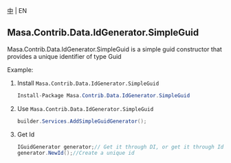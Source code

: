 ﻿[中](README.zh-CN.md) | EN

## Masa.Contrib.Data.IdGenerator.SimpleGuid

Masa.Contrib.Data.IdGenerator.SimpleGuid is a simple guid constructor that provides a unique identifier of type Guid

Example:

1. Install `Masa.Contrib.Data.IdGenerator.SimpleGuid`

     ``` c#
     Install-Package Masa.Contrib.Data.IdGenerator.SimpleGuid
     ```

2. Use `Masa.Contrib.Data.IdGenerator.SimpleGuid`

     ``` C#
     builder.Services.AddSimpleGuidGenerator();
     ```

3. Get Id

     ``` C#
     IGuidGenerator generator;// Get it through DI, or get it through IdGeneratorFactory.GuidGenerator
     generator.NewId();//Create a unique id
     ```